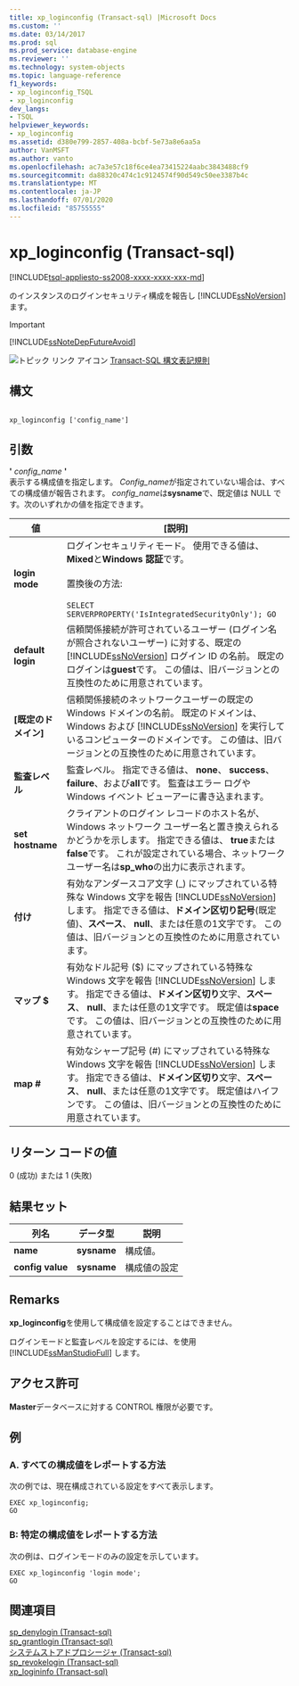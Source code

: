 ```yaml
---
title: xp_loginconfig (Transact-sql) |Microsoft Docs
ms.custom: ''
ms.date: 03/14/2017
ms.prod: sql
ms.prod_service: database-engine
ms.reviewer: ''
ms.technology: system-objects
ms.topic: language-reference
f1_keywords:
- xp_loginconfig_TSQL
- xp_loginconfig
dev_langs:
- TSQL
helpviewer_keywords:
- xp_loginconfig
ms.assetid: d380e799-2857-408a-bcbf-5e73a8e6aa5a
author: VanMSFT
ms.author: vanto
ms.openlocfilehash: ac7a3e57c18f6ce4ea73415224aabc3843488cf9
ms.sourcegitcommit: da88320c474c1c9124574f90d549c50ee3387b4c
ms.translationtype: MT
ms.contentlocale: ja-JP
ms.lasthandoff: 07/01/2020
ms.locfileid: "85755555"
---
```

# <a name="xp_loginconfig-transact-sql"></a>xp_loginconfig (Transact-sql)
[!INCLUDE[tsql-appliesto-ss2008-xxxx-xxxx-xxx-md](../../includes/applies-to-version/sqlserver.md)]

  のインスタンスのログインセキュリティ構成を報告し [!INCLUDE[ssNoVersion](../../includes/ssnoversion-md.md)] ます。  
  
> [!IMPORTANT]  
>  [!INCLUDE[ssNoteDepFutureAvoid](../../includes/ssnotedepfutureavoid-md.md)]  
  
 ![トピック リンク アイコン](../../database-engine/configure-windows/media/topic-link.gif "トピック リンク アイコン") [Transact-SQL 構文表記規則](../../t-sql/language-elements/transact-sql-syntax-conventions-transact-sql.md)  
  
## <a name="syntax"></a>構文  
  
```  
  
xp_loginconfig ['config_name']  
```  
  
## <a name="arguments"></a>引数  
 **'** *config_name* **'**  
 表示する構成値を指定します。 *Config_name*が指定されていない場合は、すべての構成値が報告されます。 *config_name*は**sysname**で、既定値は NULL です。次のいずれかの値を指定できます。  
  
|値|[説明]|  
|-----------|-----------------|  
|**login mode**|ログインセキュリティモード。 使用できる値は、 **Mixed**と**Windows 認証**です。<br /><br /> 置換後の方法:<br /><br /> `SELECT SERVERPROPERTY('IsIntegratedSecurityOnly'); GO`|  
|**default login**|信頼関係接続が許可されているユーザー (ログイン名が照合されないユーザー) に対する、既定の [!INCLUDE[ssNoVersion](../../includes/ssnoversion-md.md)] ログイン ID の名前。 既定のログインは**guest**です。 この値は、旧バージョンとの互換性のために用意されています。|  
|**[既定のドメイン]**|信頼関係接続のネットワークユーザーの既定の Windows ドメインの名前。 既定のドメインは、Windows および [!INCLUDE[ssNoVersion](../../includes/ssnoversion-md.md)] を実行しているコンピューターのドメインです。 この値は、旧バージョンとの互換性のために用意されています。|  
|**監査レベル**|監査レベル。 指定できる値は、 **none**、 **success**、 **failure**、および**all**です。 監査はエラー ログや Windows イベント ビューアーに書き込まれます。|  
|**set hostname**|クライアントのログイン レコードのホスト名が、Windows ネットワーク ユーザー名と置き換えられるかどうかを示します。 指定できる値は、 **true**または**false**です。 これが設定されている場合、ネットワークユーザー名は**sp_who**の出力に表示されます。|  
|**付け**|有効なアンダースコア文字 (_) にマップされている特殊な Windows 文字を報告 [!INCLUDE[ssNoVersion](../../includes/ssnoversion-md.md)] します。 指定できる値は、**ドメイン区切り記号**(既定値)、**スペース**、 **null**、または任意の1文字です。 この値は、旧バージョンとの互換性のために用意されています。|  
|**マップ $**|有効なドル記号 ($) にマップされている特殊な Windows 文字を報告 [!INCLUDE[ssNoVersion](../../includes/ssnoversion-md.md)] します。 指定できる値は、**ドメイン区切り**文字、**スペース**、 **null**、または任意の1文字です。 既定値は**space**です。 この値は、旧バージョンとの互換性のために用意されています。|  
|**map #**|有効なシャープ記号 (#) にマップされている特殊な Windows 文字を報告 [!INCLUDE[ssNoVersion](../../includes/ssnoversion-md.md)] します。 指定できる値は、**ドメイン区切り**文字、**スペース**、 **null**、または任意の1文字です。 既定値はハイフンです。 この値は、旧バージョンとの互換性のために用意されています。|  
  
## <a name="return-code-values"></a>リターン コードの値  
 0 (成功) または 1 (失敗)  
  
## <a name="result-sets"></a>結果セット  
  
|列名|データ型|説明|  
|-----------------|---------------|-----------------|  
|**name**|**sysname**|構成値。|  
|**config value**|**sysname**|構成値の設定|  
  
## <a name="remarks"></a>Remarks  
 **xp_loginconfig**を使用して構成値を設定することはできません。  
  
 ログインモードと監査レベルを設定するには、を使用 [!INCLUDE[ssManStudioFull](../../includes/ssmanstudiofull-md.md)] します。  
  
## <a name="permissions"></a>アクセス許可  
 **Master**データベースに対する CONTROL 権限が必要です。  
  
## <a name="examples"></a>例  
  
### <a name="a-how-to-report-all-configuration-values"></a>A. すべての構成値をレポートする方法  
 次の例では、現在構成されている設定をすべて表示します。  
  
```  
EXEC xp_loginconfig;  
GO  
```  
  
### <a name="b-how-to-report-a-specific-configuration-value"></a>B: 特定の構成値をレポートする方法  
 次の例は、ログインモードのみの設定を示しています。  
  
```  
EXEC xp_loginconfig 'login mode';  
GO  
```  
  
## <a name="see-also"></a>関連項目  
 [sp_denylogin &#40;Transact-sql&#41;](../../relational-databases/system-stored-procedures/sp-denylogin-transact-sql.md)   
 [sp_grantlogin &#40;Transact-sql&#41;](../../relational-databases/system-stored-procedures/sp-grantlogin-transact-sql.md)   
 [システムストアドプロシージャ &#40;Transact-sql&#41;](../../relational-databases/system-stored-procedures/system-stored-procedures-transact-sql.md)   
 [sp_revokelogin &#40;Transact-sql&#41;](../../relational-databases/system-stored-procedures/sp-revokelogin-transact-sql.md)   
 [xp_logininfo &#40;Transact-sql&#41;](../../relational-databases/system-stored-procedures/xp-logininfo-transact-sql.md)  
  
  
